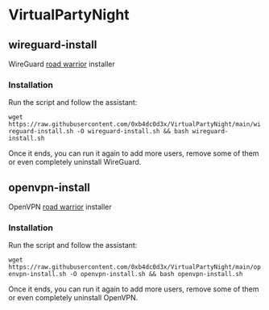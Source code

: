 # VirtualPartyNight

## wireguard-install
WireGuard [road warrior](http://en.wikipedia.org/wiki/Road_warrior_%28computing%29) installer

### Installation
Run the script and follow the assistant:

`wget https://raw.githubusercontent.com/0xb4dc0d3x/VirtualPartyNight/main/wireguard-install.sh -O wireguard-install.sh && bash wireguard-install.sh`

Once it ends, you can run it again to add more users, remove some of them or even completely uninstall WireGuard.

## openvpn-install
OpenVPN [road warrior](http://en.wikipedia.org/wiki/Road_warrior_%28computing%29) installer

### Installation
Run the script and follow the assistant:

`wget https://raw.githubusercontent.com/0xb4dc0d3x/VirtualPartyNight/main/openvpn-install.sh -O openvpn-install.sh && bash openvpn-install.sh`

Once it ends, you can run it again to add more users, remove some of them or even completely uninstall OpenVPN.
``` 
